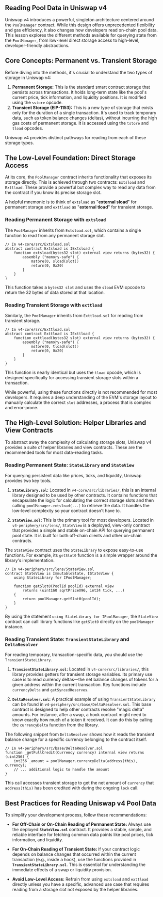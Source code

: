 ## Reading Pool Data in Uniswap v4

Uniswap v4 introduces a powerful, singleton architecture centered around the `PoolManager` contract. While this design offers unprecedented flexibility and gas efficiency, it also changes how developers read on-chain pool data. This lesson explores the different methods available for querying state from the `PoolManager`, from low-level direct storage access to high-level, developer-friendly abstractions.

## Core Concepts: Permanent vs. Transient Storage

Before diving into the methods, it's crucial to understand the two types of storage in Uniswap v4:

1.  **Permanent Storage:** This is the standard smart contract storage that persists across transactions. It holds long-term state like the pool's current price, tick information, and liquidity positions. It is modified using the `sstore` opcode.
2.  **Transient Storage (EIP-1153):** This is a new type of storage that exists only for the duration of a single transaction. It's used to track temporary data, such as token balance changes (deltas), without incurring the high gas costs of permanent storage. It is accessed using the `tstore` and `tload` opcodes.

Uniswap v4 provides distinct pathways for reading from each of these storage types.

## The Low-Level Foundation: Direct Storage Access

At its core, the `PoolManager` contract inherits functionality that exposes its storage directly. This is achieved through two contracts: `Extsload` and `Exttload`. These provide a powerful but complex way to read any data from the contract if you know its precise storage slot.

A helpful mnemonic is to think of `extsload` as "**external sload**" for permanent storage and `exttload` as "**external tload**" for transient storage.

### Reading Permanent Storage with `extsload`

The `PoolManager` inherits from `Extsload.sol`, which contains a single function to read from any permanent storage slot.

```solidity
// In v4-core/src/Extsload.sol
abstract contract Extsload is IExtsload {
    function extsload(bytes32 slot) external view returns (bytes32) {
        assembly ("memory-safe") {
            mstore(0, sload(slot))
            return(0, 0x20)
        }
    }
}
```

This function takes a `bytes32 slot` and uses the `sload` EVM opcode to return the 32 bytes of data stored at that location.

### Reading Transient Storage with `exttload`

Similarly, the `PoolManager` inherits from `Exttload.sol` for reading from transient storage.

```solidity
// In v4-core/src/Exttload.sol
abstract contract Exttload is IExttload {
    function exttload(bytes32 slot) external view returns (bytes32) {
        assembly ("memory-safe") {
            mstore(0, tload(slot))
            return(0, 0x20)
        }
    }
}
```

This function is nearly identical but uses the `tload` opcode, which is designed specifically for accessing transient storage slots within a transaction.

While powerful, using these functions directly is not recommended for most developers. It requires a deep understanding of the EVM's storage layout to manually calculate the correct `slot` addresses, a process that is complex and error-prone.

## The High-Level Solution: Helper Libraries and View Contracts

To abstract away the complexity of calculating storage slots, Uniswap v4 provides a suite of helper libraries and view contracts. These are the recommended tools for most data-reading tasks.

### Reading Permanent State: `StateLibrary` and `StateView`

For querying persistent data like prices, ticks, and liquidity, Uniswap provides two key tools.

1.  **`StateLibrary.sol`:** Located in `v4-core/src/libraries/`, this is an internal library designed to be used by other contracts. It contains functions that encapsulate the logic for calculating the correct storage slots and then calling `poolManager.extsload(...)` to retrieve the data. It handles the low-level complexity so your contract doesn't have to.

2.  **`StateView.sol`:** This is the primary tool for most developers. Located in `v4-periphery/src/lens/`, `StateView` is a deployed, view-only contract that provides a simple and stable on-chain API for querying permanent pool state. It is built for both off-chain clients and other on-chain contracts.

The `StateView` contract uses the `StateLibrary` to expose easy-to-use functions. For example, its `getSlot0` function is a simple wrapper around the library's implementation.

```solidity
// In v4-periphery/src/lens/StateView.sol
contract StateView is ImmutableState, IStateView {
    using StateLibrary for IPoolManager;

    function getSlot0(PoolId poolId) external view
        returns (uint160 sqrtPriceX96, int24 tick, ...)
    {
        return poolManager.getSlot0(poolId);
    }
}
```

By using the statement `using StateLibrary for IPoolManager`, the `StateView` contract can call library functions like `getSlot0` directly on the `poolManager` instance.

### Reading Transient State: `TransientStateLibrary` and `DeltaResolver`

For reading temporary, transaction-specific data, you should use the `TransientStateLibrary`.

1.  **`TransientStateLibrary.sol`:** Located in `v4-core/src/libraries/`, this library provides getters for transient storage variables. Its primary use case is to read currency deltas—the net balance changes of tokens for a given address within the current transaction. Key functions include `currencyDelta` and `getSyncedReserves`.

2.  **`DeltaResolver.sol`:** A practical example of using `TransientStateLibrary` can be found in `v4-periphery/src/base/DeltaResolver.sol`. This base contract is designed to help other contracts resolve "magic delta" amounts. For instance, after a swap, a hook contract might need to know exactly how much of a token it received. It can do this by calling the `currencyDelta` function from the library.

The following snippet from `DeltaResolver` shows how it reads the transient balance change for a specific currency belonging to the contract itself.

```solidity
// In v4-periphery/src/base/DeltaResolver.sol
function _getFullCredit(Currency currency) internal view returns (uint256) {
    int256 _amount = poolManager.currencyDelta(address(this), currency);
    // ... additional logic to handle the amount
}
```

This call accesses transient storage to get the net amount of `currency` that `address(this)` has been credited with during the ongoing `lock` call.

## Best Practices for Reading Uniswap v4 Pool Data

To simplify your development process, follow these recommendations:

- **For Off-Chain or On-Chain Reading of Permanent State:** Always use the deployed **`StateView.sol`** contract. It provides a stable, simple, and reliable interface for fetching common data points like pool prices, tick information, and liquidity.

- **For On-Chain Reading of Transient State:** If your contract logic depends on balance changes that occurred within the current transaction (e.g., inside a hook), use the functions provided in **`TransientStateLibrary.sol`**. This is essential for understanding the immediate effects of a swap or liquidity provision.

- **Avoid Low-Level Access:** Refrain from using `extsload` and `exttload` directly unless you have a specific, advanced use case that requires reading from a storage slot not exposed by the helper libraries.

